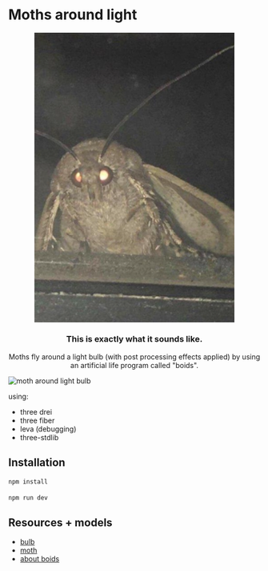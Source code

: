 # Moths around light

<div id="top"></div
<div align="center">

<img src="./moth.png" alt="moth" style="width: 66.66vw; max-width: 400px; margin: 0 auto; display: block;">

  <h3 align="center">This is exactly what it sounds like.</h3>

  <p align="center">
     Moths fly around a light bulb (with post processing effects applied) by using an artificial life program called "boids".
  </p>
</div>

<img src="./project.gif" alt="moth around light bulb" style="width: 66.66vw; max-width: 800px; margin: 0 auto; display: block;">

using:

- three drei
- three fiber
- leva (debugging)
- three-stdlib

## Installation
```
npm install

npm run dev
```

## Resources + models

- [bulb](https://sketchfab.com/3d-models/light-bulb-553f292157bf40f99dfb20979bf14d5f) 
- [moth](https://sketchfab.com/3d-models/narrow-bordered-bee-hawk-moth-6e2236d57f2942edb8e895b1aa13201c) 
- [about boids](https://en.wikipedia.org/wiki/Boids)